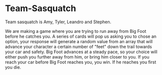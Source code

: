# Team-Sasquatch

Team sasquatch is Amy, Tyler, Leandro and Stephen.

We are making a game where you are trying to run away from Big Foot before he catches you. A series of cards will pop us asking you to chose an option, your response will generate a random value from an array that will advance your character a certain number of "feet" down the trail towards your car and safety.  Big Foot advances at a steady pace, so your choice will either push you further away from him, or bring him closer to you.  If you reach your car before Big Foot reaches you, you win.  If he reaches you first you die.
